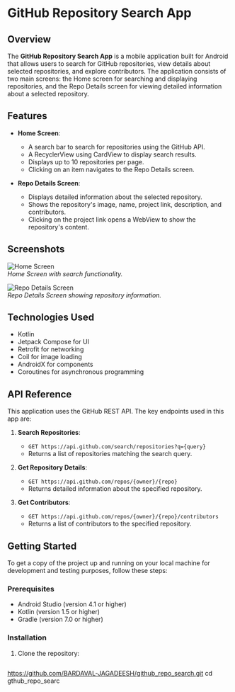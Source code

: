 # GitHub Repository Search App

## Overview

The **GitHub Repository Search App** is a mobile application built for Android that allows users to search for
GitHub repositories, view details about selected repositories, and explore contributors. The application consists of two main screens: 
the Home screen for searching and displaying repositories, and the Repo Details screen for viewing detailed information about a selected repository.

## Features

- **Home Screen**:
  - A search bar to search for repositories using the GitHub API.
  - A RecyclerView using CardView to display search results.
  - Displays up to 10 repositories per page.
  - Clicking on an item navigates to the Repo Details screen.

- **Repo Details Screen**:
  - Displays detailed information about the selected repository.
  - Shows the repository's image, name, project link, description, and contributors.
  - Clicking on the project link opens a WebView to show the repository's content.

## Screenshots

![Home Screen](![homescreen](https://github.com/user-attachments/assets/add2141a-6379-4635-9404-36cb5a08fd77)
)  
*Home Screen with search functionality.*

![Repo Details Screen](screenshots/repo_details_screen.png)  
*Repo Details Screen showing repository information.*

## Technologies Used

- Kotlin
- Jetpack Compose for UI
- Retrofit for networking
- Coil for image loading
- AndroidX for components
- Coroutines for asynchronous programming

## API Reference

This application uses the GitHub REST API. The key endpoints used in this app are:

1. **Search Repositories**:
   - `GET https://api.github.com/search/repositories?q={query}`
   - Returns a list of repositories matching the search query.

2. **Get Repository Details**:
   - `GET https://api.github.com/repos/{owner}/{repo}`
   - Returns detailed information about the specified repository.

3. **Get Contributors**:
   - `GET https://api.github.com/repos/{owner}/{repo}/contributors`
   - Returns a list of contributors to the specified repository.

## Getting Started

To get a copy of the project up and running on your local machine for development and testing purposes, follow these steps:

### Prerequisites

- Android Studio (version 4.1 or higher)
- Kotlin (version 1.5 or higher)
- Gradle (version 7.0 or higher)

### Installation

1. Clone the repository:

   ```bash
  https://github.com/BARDAVAL-JAGADEESH/github_repo_search.git
   cd gthub_repo_searc
